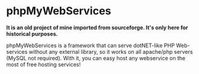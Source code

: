 phpMyWebServices
================

**It is an old project of mine imported from sourceforge. It's only here for historical purposes.**

phpMyWebServices is a framework that can serve dotNET-like PHP Web-services without any external library, so it works on all apache/php servers (MySQL not required).
With it, you can easy host any webservice on the most of free hosting services!
